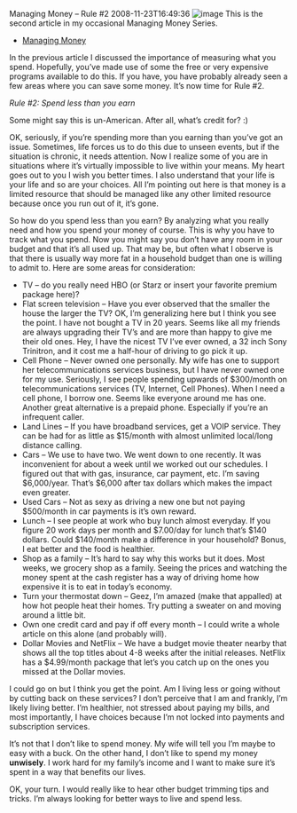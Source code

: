 Managing Money – Rule #2
2008-11-23T16:49:36
![image](http://mike-ward.net/content/images/blog/ManagingMoneyRule2_10B1D/image.png) This is the second article in my occasional Managing Money Series.

  * [Managing Money](http://mike-ward.net/blog?p=6f33cc11-8c2c-49b9-b859-f4b43ebe6259)

In the previous article I discussed the importance of measuring what you spend. Hopefully, you’ve made use of some the free or very expensive programs available to do this. If you have, you have probably already seen a few areas where you can save some money. It’s now time for Rule #2.

_Rule #2: Spend less than you earn_

Some might say this is un-American. After all, what’s credit for? :)

OK, seriously, if you’re spending more than you earning than you’ve got an issue. Sometimes, life forces us to do this due to unseen events, but if the situation is chronic, it needs attention. Now I realize some of you are in situations where it’s virtually impossible to live within your means. My heart goes out to you I wish you better times. I also understand that your life is your life and so are your choices. All I’m pointing out here is that money is a limited resource that should be managed like any other limited resource because once you run out of it, it’s gone.

So how do you spend less than you earn? By analyzing what you really need and how you spend your money of course. This is why you have to track what you spend. Now you might say you don’t have any room in your budget and that it’s all used up. That may be, but often what I observe is that there is usually way more fat in a household budget than one is willing to admit to. Here are some areas for consideration:

  * TV – do you really need HBO (or Starz or insert your favorite premium package here)? 
  * Flat screen television – Have you ever observed that the smaller the house the larger the TV? OK, I’m generalizing here but I think you see the point. I have not bought a TV in 20 years. Seems like all my friends are always upgrading their TV’s and are more than happy to give me their old ones. Hey, I have the nicest TV I’ve ever owned, a 32 inch Sony Trinitron, and it cost me a half-hour of driving to go pick it up. 
  * Cell Phone – Never owned one personally. My wife has one to support her telecommunications services business, but I have never owned one for my use. Seriously, I see people spending upwards of $300/month on telecommunications services (TV, Internet, Cell Phones). When I need a cell phone, I borrow one. Seems like everyone around me has one. Another great alternative is a prepaid phone. Especially if you’re an infrequent caller. 
  * Land Lines – If you have broadband services, get a VOIP service. They can be had for as little as $15/month with almost unlimited local/long distance calling. 
  * Cars – We use to have two. We went down to one recently. It was inconvenient for about a week until we worked out our schedules. I figured out that with gas, insurance, car payment, etc. I’m saving $6,000/year. That’s $6,000 after tax dollars which makes the impact even greater. 
  * Used Cars – Not as sexy as driving a new one but not paying $500/month in car payments is it’s own reward. 
  * Lunch – I see people at work who buy lunch almost everyday. If you figure 20 work days per month and $7.00/day for lunch that’s $140 dollars. Could $140/month make a difference in your household? Bonus, I eat better and the food is healthier. 
  * Shop as a family – It’s hard to say why this works but it does. Most weeks, we grocery shop as a family. Seeing the prices and watching the money spent at the cash register has a way of driving home how expensive it is to eat in today’s economy. 
  * Turn your thermostat down – Geez, I’m amazed (make that appalled) at how hot people heat their homes. Try putting a sweater on and moving around a little bit. 
  * Own one credit card and pay if off every month – I could write a whole article on this alone (and probably will). 
  * Dollar Movies and NetFlix – We have a budget movie theater nearby that shows all the top titles about 4-8 weeks after the initial releases. NetFlix has a $4.99/month package that let’s you catch up on the ones you missed at the Dollar movies. 

I could go on but I think you get the point. Am I living less or going without by cutting back on these services? I don’t perceive that I am and frankly, I’m likely living better. I’m healthier, not stressed about paying my bills, and most importantly, I have choices because I’m not locked into payments and subscription services.

It’s not that I don’t like to spend money. My wife will tell you I’m maybe to easy with a buck. On the other hand, I don’t like to spend my money **unwisely**. I work hard for my family’s income and I want to make sure it’s spent in a way that benefits our lives.

OK, your turn. I would really like to hear other budget trimming tips and tricks. I’m always looking for better ways to live and spend less.
